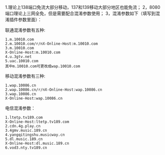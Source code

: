 
1.理论上138端口免流大部分移动，137和139移动大部分地区也能免流；
2，8080端口理论上三网全免，但是需要配合混淆参数使用；
3，混淆参数如下（填写到混淆插件参数里面）：

联通混淆参数有五种:
```
1.m.10010.com
2.m.10010.com/r/nX-Online-Host:m.10010.com
3.m.10010.com
X-Online-Host:m.10010.com
4.u.3gtv.net
5.uac.10010.com
其中m.10010.com可更改成wap.10010.com
```
移动混淆参数有三种:
```
1.wap.10086.cn
2.wap.10086.cn/r/nX-Online-Host:wap.10086.cn
3.wap.10086.cn
X-Online-Host:wap.10086.cn
```
电信混淆参数：
```
1.ltetp.tv189.com
X-Online-Host:ltetp.tv189.com
2.cdn.4g.play.cn
3.4gmv.music.189.cn
4.yangqitingshu.musicway.cn
5.dl.music.189.cn
X-Online-Host:dl.music.189.cn
6.vod3.nty.tv189.cn
```
